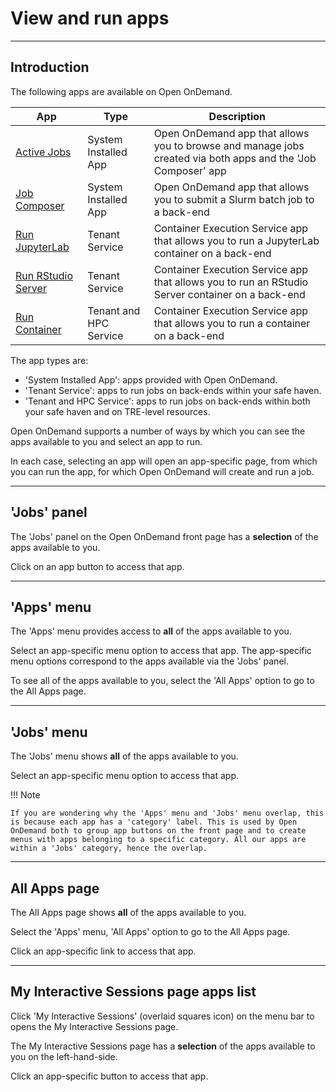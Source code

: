 # View and run apps

---

## Introduction

The following apps are available on Open OnDemand.

| App | Type | Description |
| --- | ---- | ----------- |
| [Active Jobs](./apps/active-jobs.md) | System Installed App | Open OnDemand app that allows you to browse and manage jobs created via both apps and the 'Job Composer' app |
| [Job Composer](./apps/job-composer.md) | System Installed App | Open OnDemand app that allows you to submit a Slurm batch job to a back-end |
| [Run JupyterLab](./apps/jupyter-app.md) | Tenant Service | Container Execution Service app that allows you to run a JupyterLab container on a back-end |
| [Run RStudio Server](./apps/rstudio-app.md) | Tenant Service | Container Execution Service app that allows you to run an RStudio Server container on a back-end |
| [Run Container](./apps/container-app.md) | Tenant and HPC Service | Container Execution Service app that allows you to run a container on a back-end |

The app types are:

* 'System Installed App': apps provided with Open OnDemand.
* 'Tenant Service': apps to run jobs on back-ends within your safe haven.
* 'Tenant and HPC Service': apps to run jobs on back-ends within both your safe haven and on TRE-level resources.

Open OnDemand supports a number of ways by which you can see the apps available to you and select an app to run.

In each case, selecting an app will open an app-specific page, from which you can run the app, for which Open OnDemand will create and run a job.

---

## 'Jobs' panel

The 'Jobs' panel on the Open OnDemand front page has a **selection** of the apps available to you.

Click on an app button to access that app.

---

## 'Apps' menu

The 'Apps' menu provides access to **all** of the apps available to you.

Select an app-specific menu option to access that app. The app-specific menu options correspond to the apps available via the 'Jobs' panel.

To see all of the apps available to you, select the 'All Apps' option to go to the All Apps page.

---

## 'Jobs' menu

The 'Jobs' menu shows **all** of the apps available to you.

Select an app-specific menu option to access that app.

!!! Note

    If you are wondering why the 'Apps' menu and 'Jobs' menu overlap, this is because each app has a 'category' label. This is used by Open OnDemand both to group app buttons on the front page and to create menus with apps belonging to a specific category. All our apps are within a 'Jobs' category, hence the overlap.

---

## All Apps page

The All Apps page shows **all** of the apps available to you.

Select the 'Apps' menu, 'All Apps' option to go to the All Apps page.

Click an app-specific link to access that app.

---

## My Interactive Sessions page apps list

Click 'My Interactive Sessions' (overlaid squares icon) on the menu bar to opens the My Interactive Sessions page.

The My Interactive Sessions page has a **selection** of the apps available to you on the left-hand-side.

Click an app-specific button to access that app.
